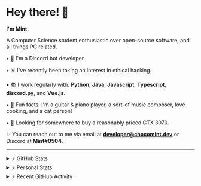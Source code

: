 # Hey there! 👋

**I'm Mint.**

A Computer Science student enthusiastic over open-source software, and all things PC related.

• 👾 I'm a Discord bot developer.

• ☠️ I've recently been taking an interest in ethical hacking.

• 📚 I work regularly with: **Python**, **Java**, **Javascript**, **Typescript**, **discord.py**, and **Vue.js**.

• 🍛 Fun facts: I'm a guitar & piano player, a sort-of music composer, love cooking, and a cat person!

• 🔎 Looking for somewhere to buy a reasonably priced GTX 3070.

✨ You can reach out to me via email at **developer@chocomint.dev** or Discord at **Mint#0504**.

---

<details>
    <summary>⚡ GitHub Stats</summary>

<img height="160px" align="center" alt="Mint's GitHub Stats" src="https://github-readme-stats-lunarmint.vercel.app/api?username=lunarmint&count_private=true&show_icons=true&hide_title=true&hide_border=true&title_color=00ffdf&icon_color=00ffdf&text_color=141823&bg_color=0,4158d0,c850c0,ffcc70&include_all_commits=false"/>

<img align="center" alt="Mint's Most Used Languages" src="https://github-readme-stats-lunarmint.vercel.app/api/top-langs/?username=lunarmint&hide_title=true&hide_border=true&langs_count=8&layout=compact&title_color=141823&bg_color=0,ffcc70,c850c0,4158d0"/>

</details>

<details>
    <summary>⚡ Personal Stats</summary>

<!--START_SECTION:waka-->
![Profile Views](http://img.shields.io/badge/Profile%20Views-1-blue)

![Lines of code](https://img.shields.io/badge/From%20Hello%20World%20I%27ve%20Written-163972%20lines%20of%20code-blue)

**I'm an Early 🐤** 

```text
🌞 Morning    56 commits     ████░░░░░░░░░░░░░░░░░░░░░   18.42% 
🌆 Daytime    101 commits    ████████░░░░░░░░░░░░░░░░░   33.22% 
🌃 Evening    59 commits     ████░░░░░░░░░░░░░░░░░░░░░   19.41% 
🌙 Night      88 commits     ███████░░░░░░░░░░░░░░░░░░   28.95%

```
📅 **I'm Most Productive on Monday** 

```text
Monday       92 commits     ███████░░░░░░░░░░░░░░░░░░   30.26% 
Tuesday      34 commits     ██░░░░░░░░░░░░░░░░░░░░░░░   11.18% 
Wednesday    15 commits     █░░░░░░░░░░░░░░░░░░░░░░░░   4.93% 
Thursday     66 commits     █████░░░░░░░░░░░░░░░░░░░░   21.71% 
Friday       48 commits     ████░░░░░░░░░░░░░░░░░░░░░   15.79% 
Saturday     26 commits     ██░░░░░░░░░░░░░░░░░░░░░░░   8.55% 
Sunday       23 commits     ██░░░░░░░░░░░░░░░░░░░░░░░   7.57%

```


📊 **This Week I Spent My Time On** 

```text
💬 Programming Languages: 
Python                   17 hrs 46 mins      ███████████████████░░░░░░   78.14% 
C++                      3 hrs 46 mins       ████░░░░░░░░░░░░░░░░░░░░░   16.6% 
Other                    1 hr 8 mins         █░░░░░░░░░░░░░░░░░░░░░░░░   5.03% 
Text                     2 mins              ░░░░░░░░░░░░░░░░░░░░░░░░░   0.19% 
C                        0 secs              ░░░░░░░░░░░░░░░░░░░░░░░░░   0.04%

🔥 Editors: 
PyCharm                  18 hrs 57 mins      ████████████████████░░░░░   83.35% 
CLion                    3 hrs 47 mins       ████░░░░░░░░░░░░░░░░░░░░░   16.65%

🐱‍💻 Projects: 
Chiya                    18 hrs 57 mins      ████████████████████░░░░░   83.35% 
project1                 3 hrs 47 mins       ████░░░░░░░░░░░░░░░░░░░░░   16.65%

💻 Operating System: 
Windows                  22 hrs 44 mins      █████████████████████████   100.0%

```

**I Mostly Code in Python** 

```text
Python                   6 repos             ███████░░░░░░░░░░░░░░░░░░   28.57% 
C                        5 repos             ██████░░░░░░░░░░░░░░░░░░░   23.81% 
Java                     3 repos             ███░░░░░░░░░░░░░░░░░░░░░░   14.29% 
Clojure                  2 repos             ██░░░░░░░░░░░░░░░░░░░░░░░   9.52% 
Scala                    2 repos             ██░░░░░░░░░░░░░░░░░░░░░░░   9.52%

```



 Last Updated on 15/09/2021
<!--END_SECTION:waka-->

</details>

<details>
    <summary>⚡ Recent GitHub Activity</summary>

<!--START_SECTION:activity-->
1. 💪 Opened PR [#101](https://github.com/ranimepiracy/chiya/pull/101) in [ranimepiracy/chiya](https://github.com/ranimepiracy/chiya)
2. 💪 Opened PR [#100](https://github.com/ranimepiracy/chiya/pull/100) in [ranimepiracy/chiya](https://github.com/ranimepiracy/chiya)
3. 🎉 Merged PR [#91](https://github.com/ranimepiracy/chiya/pull/91) in [ranimepiracy/chiya](https://github.com/ranimepiracy/chiya)
4. 💪 Opened PR [#99](https://github.com/ranimepiracy/chiya/pull/99) in [ranimepiracy/chiya](https://github.com/ranimepiracy/chiya)
5. 🎉 Merged PR [#92](https://github.com/ranimepiracy/chiya/pull/92) in [ranimepiracy/chiya](https://github.com/ranimepiracy/chiya)
<!--END_SECTION:activity-->

</details>
